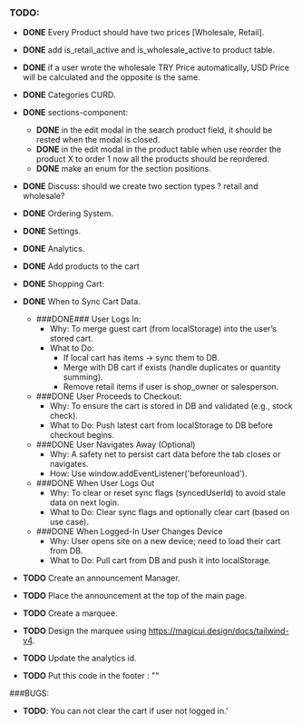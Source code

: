 ### TODO:
- **DONE** Every Product should have two prices [Wholesale, Retail].
- **DONE** add is_retail_active and is_wholesale_active to product table.
- **DONE** if a user wrote the wholesale TRY Price automatically, USD Price will be calculated and the opposite is the same.
- **DONE** Categories CURD.
- **DONE** sections-component:
    - **DONE** in the edit modal in the search product field, it should be rested when the modal is closed.
    - **DONE** in the edit modal in the product table when use reorder the product X to order 1 now all the products should be reordered.
    - **DONE** make an enum for the section positions.
- **DONE** Discuss: should we create two section types ? retail and wholesale?
- **DONE** Ordering System.
- **DONE** Settings.
- **DONE** Analytics.
- **DONE** Add products to the cart
- **DONE** Shopping Cart:
 - **DONE** When to Sync Cart Data.
    - ###DONE### User Logs In:
        - Why: To merge guest cart (from localStorage) into the user’s stored cart.
        - What to Do:
            - If local cart has items → sync them to DB.
            - Merge with DB cart if exists (handle duplicates or quantity summing).
            - Remove retail items if user is shop_owner or salesperson.
    - ###DONE User Proceeds to Checkout:
        - Why: To ensure the cart is stored in DB and validated (e.g., stock check).
        - What to Do: Push latest cart from localStorage to DB before checkout begins.
    - ###DONE  User Navigates Away (Optional)
        - Why: A safety net to persist cart data before the tab closes or navigates.
        - How: Use window.addEventListener('beforeunload').
    - ###DONE When User Logs Out
        - Why: To clear or reset sync flags (syncedUserId) to avoid stale data on next login.
        - What to Do: Clear sync flags and optionally clear cart (based on use case).
    - ###DONE When Logged-In User Changes Device
        - Why: User opens site on a new device; need to load their cart from DB.
        - What to Do: Pull cart from DB and push it into localStorage.

- **TODO** Create an announcement Manager.
- **TODO** Place the announcement at the top of the main page.
- **TODO** Create a marquee.
- **TODO** Design the marquee using https://magicui.design/docs/tailwind-v4.
- **TODO** Update the analytics id.
- **TODO** Put this code in the footer : "<x-language-selector :currentLanguage="$currentLanguage" />"


###BUGS:
- **TODO**: You can not clear the cart if user not logged in.'
